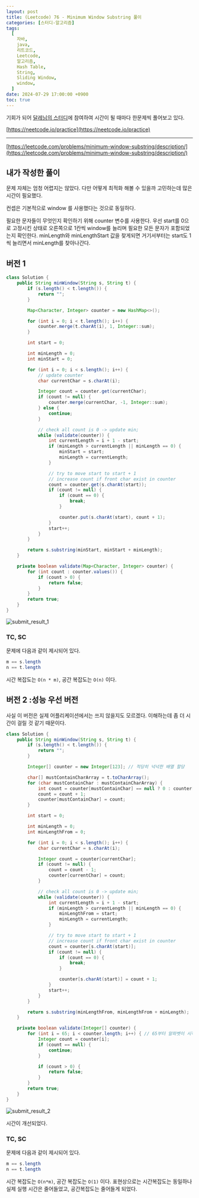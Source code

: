 ```yaml
---
layout: post
title: (Leetcode) 76 - Minimum Window Substring 풀이
categories: [스터디-알고리즘]
tags:
  [
    자바,
    java,
    리트코드,
    Leetcode,
    알고리즘,
    Hash Table,
    String,
    Sliding Window,
    window,
  ]
date: 2024-07-29 17:00:00 +0900
toc: true
---
```


기회가 되어 [달레님의 스터디](https://github.com/DaleStudy/leetcode-study)에 참여하여 시간이 될 때마다 한문제씩 풀어보고 있다.

[https://neetcode.io/practice](https://neetcode.io/practice)

---

[https://leetcode.com/problems/minimum-window-substring/description/](https://leetcode.com/problems/minimum-window-substring/description/)

## 내가 작성한 풀이

문제 자체는 엄청 어렵지는 않았다. 다만 어떻게 최적화 해볼 수 있을까 고민하는데 많은 시간이 필요했다.

컨셉은 기본적으로 window 를 사용했다는 것으로 동일하다.

필요한 문자들이 무엇인지 확인하기 위해 counter 변수를 사용한다.
우선 start를 0으로 고정시킨 상태로 오른쪽으로 1칸씩 window를 늘리며 필요한 모든 문자가 포함되었는지 확인한다.
minLength와 minLengthStart 값을 찾게되면 거기서부터는 start도 1씩 늘리면서 minLength를 찾아나간다.

## 버전 1

```java
class Solution {
    public String minWindow(String s, String t) {
        if (s.length() < t.length()) {
            return "";
        }

        Map<Character, Integer> counter = new HashMap<>();

        for (int i = 0; i < t.length(); i++) {
            counter.merge(t.charAt(i), 1, Integer::sum);
        }

        int start = 0;

        int minLength = 0;
        int minStart = 0;

        for (int i = 0; i < s.length(); i++) {
            // update counter
            char currentChar = s.charAt(i);

            Integer count = counter.get(currentChar);
            if (count != null) {
                counter.merge(currentChar, -1, Integer::sum);
            } else {
                continue;
            }

            // check all count is 0 -> update min;
            while (validate(counter)) {
                int currentLength = i + 1 - start;
                if (minLength > currentLength || minLength == 0) {
                    minStart = start;
                    minLength = currentLength;
                }

                // try to move start to start + 1
                // increase count if front char exist in counter
                count = counter.get(s.charAt(start));
                if (count != null) {
                    if (count == 0) {
                        break;
                    }

                    counter.put(s.charAt(start), count + 1);
                }
                start++;
            }
        }

        return s.substring(minStart, minStart + minLength);
    }

    private boolean validate(Map<Character, Integer> counter) {
        for (int count : counter.values()) {
            if (count > 0) {
                return false;
            }
        }
        return true;
    }
}
```

![submit_result_1](/assets/images/2024-07-29-leetcode-76/submit_result_1.png)

### TC, SC

문제에 다음과 같이 제시되어 있다.

```java
m == s.length
n == t.length
```

시간 복잡도는 `O(n * m)`, 공간 복잡도는 `O(n)` 이다.

## 버전 2 :성능 우선 버전

사실 이 버전은 실제 어플리케이션에서는 쓰지 않을지도 모르겠다. 이해하는데 좀 더 시간이 걸릴 것 같기 때문이다.

```java
class Solution {
    public String minWindow(String s, String t) {
        if (s.length() < t.length()) {
            return "";
        }

        Integer[] counter = new Integer[123]; // 적당히 넉넉한 배열 할당

        char[] mustContainCharArray = t.toCharArray();
        for (char mustContainChar : mustContainCharArray) {
            int count = counter[mustContainChar] == null ? 0 : counter[mustContainChar];
            count = count + 1;
            counter[mustContainChar] = count;
        }

        int start = 0;

        int minLength = 0;
        int minLengthFrom = 0;

        for (int i = 0; i < s.length(); i++) {
            char currentChar = s.charAt(i);

            Integer count = counter[currentChar];
            if (count != null) {
                count = count - 1;
                counter[currentChar] = count;
            }

            // check all count is 0 -> update min;
            while (validate(counter)) {
                int currentLength = i + 1 - start;
                if (minLength > currentLength || minLength == 0) {
                    minLengthFrom = start;
                    minLength = currentLength;
                }

                // try to move start to start + 1
                // increase count if front char exist in counter
                count = counter[s.charAt(start)];
                if (count != null) {
                    if (count == 0) {
                        break;
                    }

                    counter[s.charAt(start)] = count + 1;
                }
                start++;
            }
        }

        return s.substring(minLengthFrom, minLengthFrom + minLength);
    }

    private boolean validate(Integer[] counter) {
        for (int i = 65; i < counter.length; i++) { // 65부터 알파벳이 시작하기 때문에 그 이전 값은 의미없다.
            Integer count = counter[i];
            if (count == null) {
                continue;
            }

            if (count > 0) {
                return false;
            }
        }
        return true;
    }
}
```

![submit_result_2](/assets/images/2024-07-29-leetcode-76/submit_result_2.png)

시간이 개선되었다.

### TC, SC

문제에 다음과 같이 제시되어 있다.

```java
m == s.length
n == t.length
```

시간 복잡도는 `O(n*m)`, 공간 복잡도는 `O(1)` 이다. 표현상으로는 시간복잡도는 동일하나 실제 실행 시간은 줄어들었고, 공간복잡도는 줄어들게 되었다.

